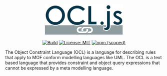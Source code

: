 <p align="center">
    <img alt="OCL.js" src="https://raw.githubusercontent.com/stekoe/ocl.js/main/logo.png" width="250">
</p>


<p align="center">
  <a href="https://github.com/SteKoe/ocl.js/actions/workflows/build-main.yml"><img alt="Build" src="https://github.com/SteKoe/ocl.js/actions/workflows/build-main.yml/badge.svg?branch=main"></a>
  <a href="https://github.com/SteKoe/ocl.js"><img alt="License: MIT" src="https://img.shields.io/github/license/mashape/apistatus.svg"></a>
  <a href="https://www.npmjs.com/package/@stekoe/ocl.js"><img alt="npm (scoped)" src="https://img.shields.io/npm/v/@stekoe/ocl.js.svg"></a>
</p>

The Object Constraint Language (OCL) is a language for describing rules that apply to MOF conform modelling languages like UML.
The OCL is a text based language that provides constraint and object query expressions that cannot be expressed by a meta modelling language.
